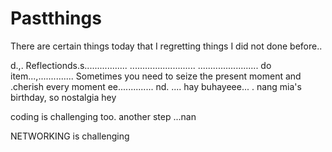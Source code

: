 # Pastthings

There are certain things today that I regretting things I did not done before..

d.,.
Reflectionds.s.................
..........................
........................
do item...,..............
Sometimes you need to seize the present moment and .cherish every moment ee..............
nd.
....
hay buhayeee...
.
nang mia's birthday, so nostalgia
hey

coding is challenging too.
another step ...nan

NETWORKING is challenging 
